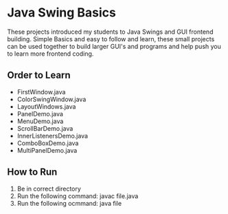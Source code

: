 # Java Swing Basics #

These projects introduced my students to Java Swings and GUI frontend building. Simple Basics and easy to follow and learn, these small projects can be used together to build larger GUI's and programs and help push you to learn more frontend coding.

## Order to Learn ##
 - FirstWindow.java
 - ColorSwingWindow.java
 - LayoutWindows.java
 - PanelDemo.java
 - MenuDemo.java
 - ScrollBarDemo.java
 - InnerListenersDemo.java
 - ComboBoxDemo.java
 - MultiPanelDemo.java
 
## How to Run ##
 1. Be in correct directory
 2. Run the following command: javac file.java
 3. Run the following ocmmand: java file